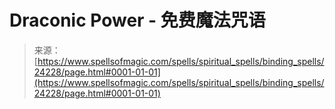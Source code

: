 <!--yml

category: 未分类

date: 2024-06-12 19:10:02

-->

# Draconic Power - 免费魔法咒语

> 来源：[https://www.spellsofmagic.com/spells/spiritual_spells/binding_spells/24228/page.html#0001-01-01](https://www.spellsofmagic.com/spells/spiritual_spells/binding_spells/24228/page.html#0001-01-01)
